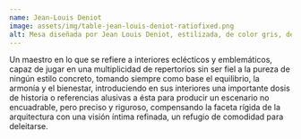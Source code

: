 ```yaml
---
name: Jean-Louis Deniot
image: assets/img/table-jean-louis-deniot-ratiofixed.png
alt: Mesa diseñada por Jean Louis Deniot, estilizada, de color gris, de aspecto metálico
---
```

Un maestro en lo que se refiere a interiores eclécticos y emblemáticos, capaz de jugar en una multiplicidad de repertorios sin ser fiel a la pureza de ningún estilo concreto, tomando siempre como base  el equilibrio, la armonía y el bienestar, introduciendo en sus interiores una importante dosis de historia o referencias alusivas a ésta para producir un escenario no encuadrable, pero preciso y riguroso, compensando la faceta rígida de la arquitectura con una visión íntima refinada, un refugio de comodidad para deleitarse.